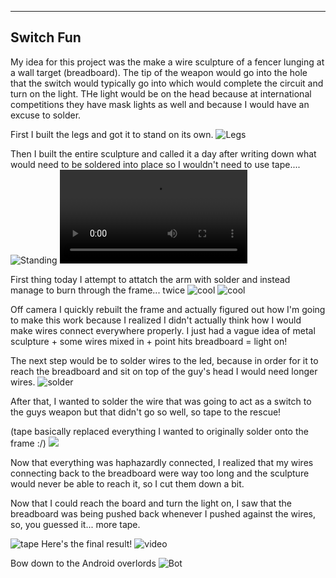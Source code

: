 
---
Switch Fun 
---


My idea for this project was the make a wire sculpture of a fencer lunging at a wall target (breadboard). The tip of the weapon would go into the hole that the switch would typically go into which would complete the circuit and turn on the light. THe light would be on the head because at international competitions they have mask lights as well and because I would have an excuse to solder. 

First I built the legs and got it to stand on its own. 
![Legs](https://i.imgur.com/rJsnFpV.jpg)

Then I built the entire sculpture and called it a day after writing down what would need to be soldered into place so I wouldn't need to use tape....
![Standing](https://i.imgur.com/nvl8esv.jpg)
![Moving](https://i.imgur.com/WYDzBCB.mp4)

First thing today I attempt to attatch the arm with solder and instead manage to burn through the frame... twice
![cool](https://i.imgur.com/7swLTOE.jpg)
![cool](https://i.imgur.com/VocoWuU.jpg)

Off camera I quickly rebuilt the frame and actually figured out how I'm going to make this work because I realized I didn't actually think how I would make wires connect everywhere properly. I just had a vague idea of metal sculpture + some wires mixed in + point hits breadboard = light on!


The next step would be to solder wires to the led, because in order for it to reach the breadboard and sit on top of the guy's head I would need longer wires.
![solder](https://i.imgur.com/bK9obdz.jpg)

After that, I wanted to solder the wire that was going to act as a switch to the guys weapon but that didn't go so well, so tape to the rescue!


(tape basically replaced everything I wanted to originally solder onto the frame :/)
![](]https://i.imgur.com/Kn1fT9y.jpg)

Now that everything was haphazardly connected, I realized that my wires connecting back to the breadboard were way too long and the sculpture would never be able to reach it, so I cut them down a bit.

Now that I could reach the board and turn the light on, I saw that the breadboard was being pushed back whenever I pushed against the wires, so, you guessed it... more tape.

![tape](https://i.imgur.com/kchBJCl.jpg)
Here's the final result!
![video](https://i.imgur.com/lnhj3oW.gif)





Bow down to the Android overlords
![Bot](https://i.imgur.com/vRuJVtA.jpg)






